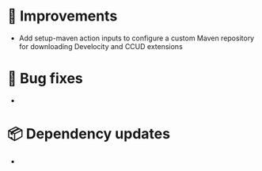 # 🚀 Improvements
- Add setup-maven action inputs to configure a custom Maven repository for downloading Develocity and CCUD extensions

# 🐛 Bug fixes
-

# 📦 Dependency updates
-

